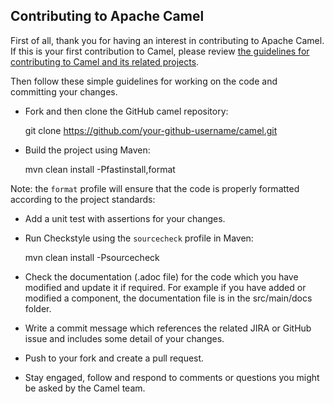 ## Contributing to Apache Camel
First of all, thank you for having an interest in contributing to Apache Camel.
If this is your first contribution to Camel, please review [the guidelines for contributing to Camel and its related projects](https://camel.apache.org/community/contributing/).

Then follow these simple guidelines for working on the code and committing your changes.

- Fork and then clone the GitHub camel repository:

    git clone https://github.com/your-github-username/camel.git

- Build the project using Maven:

    mvn clean install -Pfastinstall,format

Note: the `format` profile will ensure that the code is properly formatted according to the project standards:

- Add a unit test with assertions for your changes.

- Run Checkstyle using the `sourcecheck` profile in Maven:

    mvn clean install -Psourcecheck

- Check the documentation (.adoc file) for the code which you have modified and update it if required. For example if you have added or modified a component, the documentation file is in the src/main/docs folder.

- Write a commit message which references the related JIRA or GitHub issue and includes some detail of your changes.
- Push to your fork and create a pull request.
- Stay engaged, follow and respond to comments or questions you might be asked by the Camel team.

